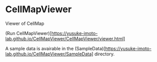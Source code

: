 # CellMapViewer
Viewer of CellMap



(Run CellMapViewer)[https://yusuke-imoto-lab.github.io/CellMapViewer/CellMapViewer/viewer.html]

A sample data is avairable in the (SampleData)[https://yusuke-imoto-lab.github.io/CellMapViewer/SampleData] directory. 
